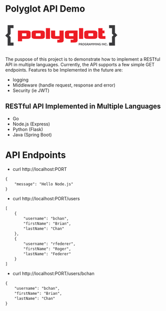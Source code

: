 # Polyglot API Demo #

![alt text](polyglot-image.png)

The puspose of this project is to demonstrate how to implement a RESTful API in multiple languages. Currently, the API supports a few simple GET endpoints.   Features to be Implemented in the future are:

* logging
* Middleware (handle request, response and error)
* Security (ie JWT)

## RESTful API Implemented in Multiple Languages ##

* Go 
* Node.js (Express)
* Python (Flask)
* Java (Spring Boot)


# API Endpoints #

* curl http://localhost:PORT

```
{
    "message": "Hello Node.js"
}
```

* curl http://localhost:PORT/users
```
[
    {
        "username": "bchan",
        "firstName": "Brian",
        "lastName": "Chan"
    },
    {
        "username": "rfederer",
        "firstName": "Roger",
        "lastName": "Federer"
    }
]
```

* curl http://localhost:PORT/users/bchan

```
{
    "username": "bchan",
    "firstName": "Brian",
    "lastName": "Chan"
}
```
